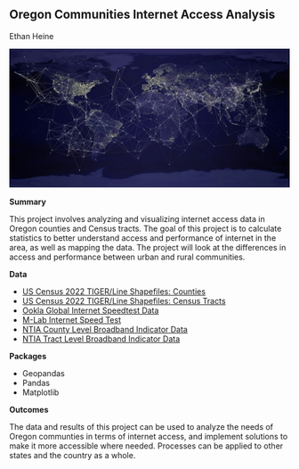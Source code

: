 
## Oregon Communities Internet Access Analysis

Ethan Heine

![](./assets/earth_internet.jpg)

**Summary**

This project involves analyzing and visualizing internet access data in Oregon counties and Census tracts. The goal of this project is to calculate statistics to better understand access and performance of internet in the area, as well as mapping the data. The project will look at the differences in access and performance between urban and rural communities.

**Data**

* [US Census 2022 TIGER/Line Shapefiles: Counties](https://www.census.gov/cgi-bin/geo/shapefiles/index.php?year=2022&layergroup=Counties+%28and+equivalent%29)
* [US Census 2022 TIGER/Line Shapefiles: Census Tracts](https://www.census.gov/cgi-bin/geo/shapefiles/index.php?year=2022&layergroup=Census+Tracts)
* [Ookla Global Internet Speedtest Data](https://github.com/teamookla/ookla-open-data)
* [M-Lab Internet Speed Test](https://www.measurementlab.net/data/)
* [NTIA County Level Broadband Indicator Data](https://broadbandusa.maps.arcgis.com/home/item.html?id=f8d0b09e473942abb5fb52901dc2fe0f)
* [NTIA Tract Level Broadband Indicator Data](https://broadbandusa.maps.arcgis.com/home/item.html?id=0571a8436a8f4b909ccc5d54b4e6d245)

**Packages**

* Geopandas
* Pandas
* Matplotlib

**Outcomes**

The data and results of this project can be used to analyze the needs of Oregon communties in terms of internet access, and implement solutions to make it more accessible where needed. Processes can be applied to other states and the country as a whole.
